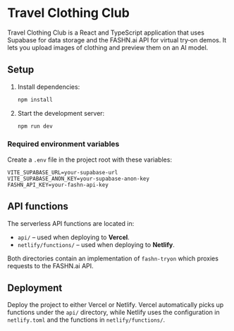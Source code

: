 # Travel Clothing Club

Travel Clothing Club is a React and TypeScript application that uses Supabase for data storage and the FASHN.ai API for virtual try‑on demos. It lets you upload images of clothing and preview them on an AI model.

## Setup

1. Install dependencies:
   ```bash
   npm install
   ```
2. Start the development server:
   ```bash
   npm run dev
   ```

### Required environment variables

Create a `.env` file in the project root with these variables:

```
VITE_SUPABASE_URL=your-supabase-url
VITE_SUPABASE_ANON_KEY=your-supabase-anon-key
FASHN_API_KEY=your-fashn-api-key
```

## API functions

The serverless API functions are located in:

- `api/` – used when deploying to **Vercel**.
- `netlify/functions/` – used when deploying to **Netlify**.

Both directories contain an implementation of `fashn-tryon` which proxies requests to the FASHN.ai API.

## Deployment

Deploy the project to either Vercel or Netlify. Vercel automatically picks up functions under the `api/` directory, while Netlify uses the configuration in `netlify.toml` and the functions in `netlify/functions/`.

